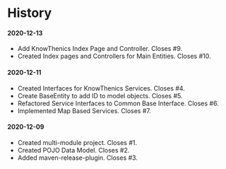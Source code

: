 # History

#### 2020-12-13
* Add KnowThenics Index Page and Controller. Closes #9.
* Created Index pages and Controllers for Main Entities. Closes #10.

#### 2020-12-11
* Created Interfaces for KnowThenics Services. Closes #4.
* Create BaseEntity to add ID to model objects. Closes #5.
* Refactored Service Interfaces to Common Base Interface. Closes #6.
* Implemented Map Based Services. Closes #7.

#### 2020-12-09
* Created multi-module project. Closes #1.
* Created POJO Data Model. Closes #2.
* Added maven-release-plugin. Closes #3.
